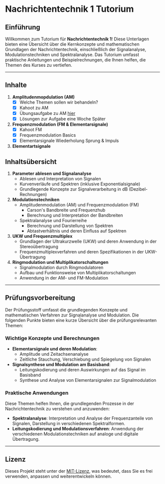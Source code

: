 # Nachrichtentechnik 1 Tutorium

## Einführung

Willkommen zum Tutorium für **Nachrichtentechnik 1**! Diese Unterlagen bieten eine Übersicht über die Kernkonzepte und mathematischen Grundlagen der Nachrichtentechnik, einschließlich der Signalanalyse, Modulationstechniken und Spektralanalyse. Das Tutorium umfasst praktische Anleitungen und Beispielrechnungen, die Ihnen helfen, die Themen des Kurses zu vertiefen.

---

## Inhalte

1. **Amplitudenmopdulation (AM)**
   - [x] Welche Themen sollen wir behandeln?
   - [x] Kahoot zu AM
   - [x] Übungsaufgabe zu AM [hier](https://github.com/JJOmin/NT1-Tutorium/blob/1d86c937d5ff5fd6bc863aac22162dcb165193ff/%C3%9Cbungsaufgaben/%C3%9Cbungsufgabe_AM_12_11_2024.md)
   - [x] Lösungen zur Aufgabe eine Woche Später 
2.  **Frequenzmodulation (FM & Elementarsignale)**
      - [x] Kahoot FM
      - [x] Frequenzmodulation Basics
      - [x] Elementarsignale Wiederholung Sprung & Impuls
3. **Elementartsignale**

## Inhaltsübersicht

1. **Parameter ablesen und Signalanalyse**
   - Ablesen und Interpretation von Signalen
   - Kurvenverläufe und Spektren (inklusive Exponentialsignale)
   - Grundlegende Konzepte zur Signalverarbeitung in dB (Dezibel-Rechnungen)
2. **Modulationstechniken**
   - Amplitudenmodulation (AM) und Frequenzmodulation (FM) 
     - Carson's Bandbreite und Frequenzhub
     - Berechnung und Interpretation der Bandbreiten
   - Spektralanalyse und Fourierreihe 
     - Berechnung und Darstellung von Spektren
     - Abtastverhältnis und deren Einfluss auf Spektren
3. **UKW und Frequenzmultiplex**
   - Grundlagen der Ultrakurzwelle (UKW) und deren Anwendung in der Stereoübertragung
   - Frequenzmultiplexverfahren und deren Spezifikationen in der UKW-Übertragung
4. **Ringmodulation und Multiplikatorschaltungen**
   - Signalmodulation durch Ringmodulatoren
   - Aufbau und Funktionsweise von Multiplikatorschaltungen
   - Anwendung in der AM- und FM-Modulation

---

## Prüfungsvorbereitung

Der Prüfungsstoff umfasst die grundlegenden Konzepte und mathematischen Verfahren zur Signalanalyse und Modulation. Die folgenden Punkte bieten eine kurze Übersicht über die prüfungsrelevanten Themen:

### Wichtige Konzepte und Berechnungen

- **Elementarsignale und deren Modulation**: 
  - Amplitude und Zeitachsenanalyse
  - Zeitliche Stauchung, Verschiebung und Spiegelung von Signalen
- **Signalsynthese und Modulation am Basisband**: 
  - Leitungskodierung und deren Auswirkungen auf das Signal im Basisband
  - Synthese und Analyse von Elementarsignalen zur Signalmodulation

### Praktische Anwendungen

Diese Themen helfen Ihnen, die grundlegenden Prozesse in der Nachrichtentechnik zu verstehen und anzuwenden:

- **Spektralanalyse**: Interpretation und Analyse der Frequenzanteile von Signalen, Darstellung in verschiedenen Spektralformen.
- **Leitungskodierung und Modulationsverfahren**: Anwendung der verschiedenen Modulationstechniken auf analoge und digitale Übertragung.

---

## Lizenz

Dieses Projekt steht unter der [MIT-Lizenz](LICENSE), was bedeutet, dass Sie es frei verwenden, anpassen und weiterentwickeln können.
